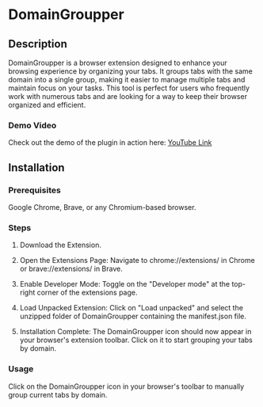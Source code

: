 # DomainGroupper

## Description

DomainGroupper is a browser extension designed to enhance your browsing experience by organizing your tabs. It groups tabs with the same domain into a single group, making it easier to manage multiple tabs and maintain focus on your tasks. This tool is perfect for users who frequently work with numerous tabs and are looking for a way to keep their browser organized and efficient.

### Demo Video

Check out the demo of the plugin in action here: [YouTube Link](https://youtu.be/-e7reQDS9nM)

## Installation

### Prerequisites

Google Chrome, Brave, or any Chromium-based browser.

### Steps

1. Download the Extension.

2. Open the Extensions Page: Navigate to chrome://extensions/ in Chrome or brave://extensions/ in Brave.

3. Enable Developer Mode: Toggle on the "Developer mode" at the top-right corner of the extensions page.

4. Load Unpacked Extension: Click on "Load unpacked" and select the unzipped folder of DomainGroupper containing the manifest.json file.

5. Installation Complete: The DomainGroupper icon should now appear in your browser's extension toolbar. Click on it to start grouping your tabs by domain.

### Usage

Click on the DomainGroupper icon in your browser's toolbar to manually group current tabs by domain.

